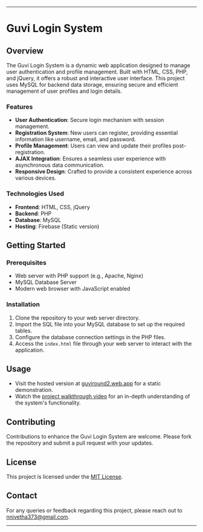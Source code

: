 
---

# Guvi Login System

## Overview
The Guvi Login System is a dynamic web application designed to manage user authentication and profile management. Built with HTML, CSS, PHP, and jQuery, it offers a robust and interactive user interface. This project uses MySQL for backend data storage, ensuring secure and efficient management of user profiles and login details.

### Features
- **User Authentication**: Secure login mechanism with session management.
- **Registration System**: New users can register, providing essential information like username, email, and password.
- **Profile Management**: Users can view and update their profiles post-registration.
- **AJAX Integration**: Ensures a seamless user experience with asynchronous data communication.
- **Responsive Design**: Crafted to provide a consistent experience across various devices.

### Technologies Used
- **Frontend**: HTML, CSS, jQuery
- **Backend**: PHP
- **Database**: MySQL
- **Hosting**: Firebase (Static version)

## Getting Started

### Prerequisites
- Web server with PHP support (e.g., Apache, Nginx)
- MySQL Database Server
- Modern web browser with JavaScript enabled

### Installation
1. Clone the repository to your web server directory.
2. Import the SQL file into your MySQL database to set up the required tables.
3. Configure the database connection settings in the PHP files.
4. Access the `index.html` file through your web server to interact with the application.

## Usage
- Visit the hosted version at [guviround2.web.app](https://guviround2.web.app) for a static demonstration.
- Watch the [project walkthrough video](https://youtu.be/4wKwTDFoTDk) for an in-depth understanding of the system's functionality.

## Contributing
Contributions to enhance the Guvi Login System are welcome. Please fork the repository and submit a pull request with your updates.

## License
This project is licensed under the [MIT License](LICENSE.md).

## Contact
For any queries or feedback regarding this project, please reach out to nnivetha373@gmail.com.

---

